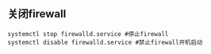 ## 关闭firewall
````aidl
systemctl stop firewalld.service #停止firewall
systemctl disable firewalld.service #禁止firewall开机启动
````